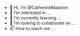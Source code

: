 - 👋 Hi, I’m @CatherineMasinon
- 👀 I’m interested in ...
- 🌱 I’m currently learning ...
- 💞️ I’m looking to collaborate on ...
- 📫 How to reach me ...

<!---
CatherineMasinon/CatherineMasinon is a ✨ special ✨ repository because its `README.md` (this file) appears on your GitHub profile.
You can click the Preview link to take a look at your changes.
--->
